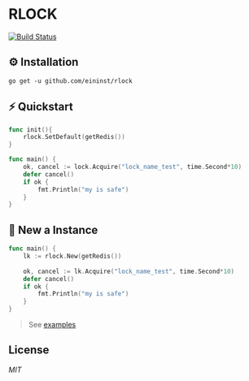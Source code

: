 # RLOCK

[![Build Status](https://travis-ci.org/ivpusic/grpool.svg?branch=master)](https://github.com/infinitasx/easi-go-aws)

## ⚙️ Installation

```text
go get -u github.com/eininst/rlock
```

## ⚡ Quickstart

```go
func init(){
	rlock.SetDefault(getRedis())
}

func main() {
	ok, cancel := lock.Acquire("lock_name_test", time.Second*10)
	defer cancel()
	if ok {
		fmt.Println("my is safe")
	}
}
```

## 👀 New a Instance

```go
func main() {
    lk := rlock.New(getRedis())
    
    ok, cancel := lk.Acquire("lock_name_test", time.Second*10)
    defer cancel()
    if ok {
        fmt.Println("my is safe")
    }
}
```

> See [examples](/examples)

## License

*MIT*